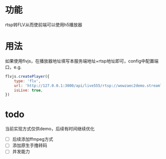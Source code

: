 # 功能
rtsp转FLV从而使前端可以使用h5播放器

# 用法
如果使用flvjs，在播放器地址填写本服务端地址+rtsp地址即可，config中配置端口，e.g.  
```javascript
flvjs.createPlayer({
    type: 'flv',
    url: 'http://127.0.0.1:3000/api/live555/rtsp://wowzaec2demo.streamlock.net/vod/mp4:BigBuckBunny_115k.mov',
    isLive: true,
})
```

# todo
当前实现方式仅供demo，后续有时间继续优化

-[ ] 后续添加ffmpeg方式
-[ ] 添加原生手撸转码
-[ ] 并发能力

